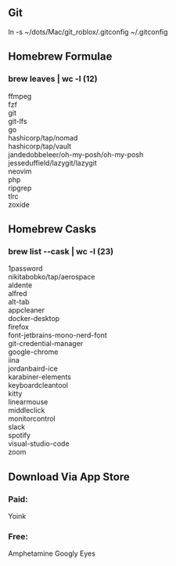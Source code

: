 ## Git

ln -s ~/dots/Mac/git_roblox/.gitconfig ~/.gitconfig

## Homebrew Formulae

### brew leaves | wc -l (12)

ffmpeg \
fzf \
git \
git-lfs \
go \
hashicorp/tap/nomad \
hashicorp/tap/vault \
jandedobbeleer/oh-my-posh/oh-my-posh \
jesseduffield/lazygit/lazygit \
neovim \
php \
ripgrep \
tlrc \
zoxide

## Homebrew Casks

### brew list --cask | wc -l (23)

1password \
nikitabobko/tap/aerospace \
aldente \
alfred \
alt-tab \
appcleaner \
docker-desktop \
firefox \
font-jetbrains-mono-nerd-font \
git-credential-manager \
google-chrome \
iina \
jordanbaird-ice \
karabiner-elements \
keyboardcleantool \
kitty \
linearmouse \
middleclick \
monitorcontrol \
slack \
spotify \
visual-studio-code \
zoom

## Download Via App Store

### Paid:

Yoink

### Free:

Amphetamine
Googly Eyes
